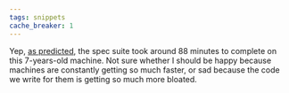 ```yaml
---
tags: snippets
cache_breaker: 1
---
```


Yep, [as predicted](/twitter/581), the spec suite took around 88 minutes to complete on this 7-years-old machine. Not sure whether I should be happy because machines are constantly getting so much faster, or sad because the code we write for them is getting so much more bloated.
